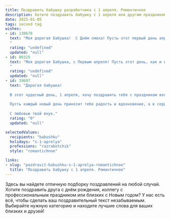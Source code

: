 ```yaml
---
title: Поздравить бабушку разработчика с 1 апреля. Романтичное
description: Хотите поздравить бабушку с 1 апреля или другим праздником? Наш ИИ создаст незабываемое поздравление, а вы обязательно выделитесь среди других.  
date: 2025-01-05
tags: second tag
wishes:
- id: 130678
  text: "Моя дорогая Бабушка!  С Днём смеха! Пусть этот первый день апреля подарит тебе столько же радости и улыбок, сколько звёзд на небе.  Моя любовь к тебе — это программа, написанная не на языке кода, а на языке сердца, вечная и неустанно работающая.  Желаю тебе океан нежности,  солнечного света в душе и  мира, спокойствия и огромного счастья!
  "
  rating: "undefined"
  updated: "null"
- id: 80325
  text: "Моя дорогая Бабушка, с Первым апреля! Пусть этот день, как и все твои разработки, будет наполнен не только свежими идеями, но и радостью, улыбками и теплом. Ты — настоящая волшебница, умеющая создавать не только код, но и уютную атмосферу вокруг. Я бесконечно рада быть твоей внучкой и горжусь тобой!
  "
  rating: "undefined"
  updated: "null"
- id: 39607
  text: "Дорогая бабушка!
  
  В этот чудесный день, 1 апреля, хочу поздравить тебя с праздником веселья и смеха! Как разработчик, ты создаёшь не просто программы, но и радость в нашей жизни. Ты словно волшебница, превращающая каждую строчку кода в что-то удивительное, и также ты превращаешь наши будни в яркое приключение.
  
  Пусть каждый новый день приносит тебе радость и вдохновение, а в сердце всегда будет весна. Желаю тебе искренних улыбок, крепкого здоровья и вдохновения для новых свершений!
  
  С любовью твой внук."
  rating: "0"
  updated: "null"

selectedValues:
  recipients: "babushku"
  holidays: "s-1-aprelya"
  professions: "razrabotchik"
  style: "romantichnoe"

links:
- slug: "pozdravit-babushku-s-1-aprelya-romantichnoe"
  title: "Поздравить бабушку с 1 апреля. Романтичное"
---
```


Здесь вы найдете отличную подборку поздравлений на любой случай. 
Хотите поздравить друга с днём рождения, коллегу с профессиональным праздником или близких с Новым годом? У нас есть всё, чтобы сделать ваш поздравительный текст незабываемым. Выбирайте нужную категорию и находите лучшие слова для ваших близких и друзей!
